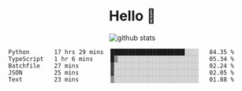 <h1 align="center">Hello 👋 </h3>

<p align="center">
  <img src="https://github-readme-stats.vercel.app/api?username=syeehyn&hide=stars,prs,issues,contribs&count_private=true&hide_title=true" alt="github stats" />
</p>

<!--START_SECTION:waka-->
```text
Python       17 hrs 29 mins  █████████████████████░░░░   84.35 % 
TypeScript   1 hr 6 mins     █▒░░░░░░░░░░░░░░░░░░░░░░░   05.34 % 
Batchfile    27 mins         ▓░░░░░░░░░░░░░░░░░░░░░░░░   02.24 % 
JSON         25 mins         ▓░░░░░░░░░░░░░░░░░░░░░░░░   02.05 % 
Text         23 mins         ▒░░░░░░░░░░░░░░░░░░░░░░░░   01.88 % 
```
<!--END_SECTION:waka-->
